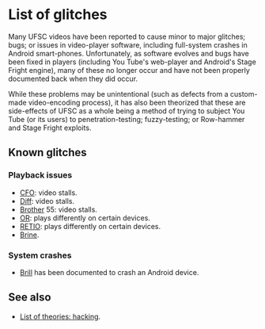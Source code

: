 # List of glitches

Many UFSC videos have been reported to cause minor to major glitches; bugs; or issues in video-player software, including full-system crashes in Android smart-phones. Unfortunately, as software evolves and bugs have been fixed in players (including You Tube's web-player and Android's Stage Fright engine), many of these no longer occur and have not been properly documented back when they did occur.

While these problems may be unintentional (such as defects from a custom-made video-encoding process), it has also been theorized that these are side-effects of UFSC as a whole being a method of trying to subject You Tube (or its users) to penetration-testing; fuzzy-testing; or Row-hammer and Stage Fright exploits.

## Known glitches

### Playback issues

* [CFO](CFO): video stalls.
* [Diff](DIFF): video stalls.
* [Brother](BROTHER) 55: video stalls.
* [OR](OR): plays differently on certain devices.
* [RETIO](RETIO): plays differently on certain devices.
* [Brine](BRINE).

### System crashes

* [Brill](BRILL) has been documented to crash an Android device.

## See also

* [List of theories: hacking](hacking).
